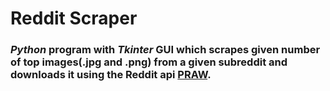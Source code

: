 # Reddit Scraper

### _Python_ program with _Tkinter_ GUI which scrapes given number of top images(.jpg and .png) from a given subreddit and downloads it using the Reddit api [PRAW](https://praw.readthedocs.io/en/latest/).
